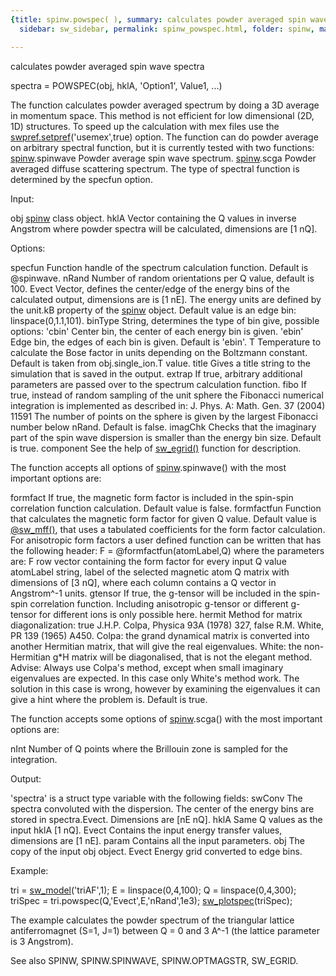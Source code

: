 ```yaml
---
{title: spinw.powspec( ), summary: calculates powder averaged spin wave spectra, keywords: sample,
  sidebar: sw_sidebar, permalink: spinw_powspec.html, folder: spinw, mathjax: 'true'}

---
```

calculates powder averaged spin wave spectra
 
spectra = POWSPEC(obj, hklA, 'Option1', Value1, ...)
 
The function calculates powder averaged spectrum by doing a 3D average in
momentum space. This method is not efficient for low dimensional (2D, 1D)
structures. To speed up the calculation with mex files use the
[swpref.setpref](swpref_setpref.html)('usemex',true) option. The function can do powder average
on arbitrary spectral function, but it is currently tested with two
functions:
      [spinw](spinw.html).spinwave  Powder average spin wave spectrum.
      [spinw](spinw.html).scga      Powder averaged diffuse scattering spectrum.
The type of spectral function is determined by the specfun option.
 
Input:
 
obj       [spinw](spinw.html) class object.
hklA      Vector containing the Q values in inverse Angstrom where powder
          spectra will be calculated, dimensions are [1 nQ].
 
Options:
 
specfun   Function handle of the spectrum calculation function. Default
          is @spinwave.
nRand     Number of random orientations per Q value, default is 100.
Evect     Vector, defines the center/edge of the energy bins of the
          calculated output, dimensions are is [1 nE]. The energy units
          are defined by the unit.kB property of the [spinw](spinw.html) object. Default
          value is an edge bin: linspace(0,1.1,101).
binType   String, determines the type of bin give, possible options:
              'cbin'    Center bin, the center of each energy bin is given.
              'ebin'    Edge bin, the edges of each bin is given.
          Default is 'ebin'.
T         Temperature to calculate the Bose factor in units
          depending on the Boltzmann constant. Default is taken from
          obj.single_ion.T value.
title     Gives a title string to the simulation that is saved in the
          output.
extrap    If true, arbitrary additional parameters are passed over to
          the spectrum calculation function.
fibo      If true, instead of random sampling of the unit sphere the
          Fibonacci numerical integration is implemented as described in:
          J. Phys. A: Math. Gen. 37 (2004) 11591
          The number of points on the sphere is given by the largest
          Fibonacci number below nRand. Default is false.
imagChk   Checks that the imaginary part of the spin wave dispersion is
          smaller than the energy bin size. Default is true.
component See the help of [sw_egrid()](sw_egrid.html) function for description.
 
The function accepts all options of [spinw](spinw.html).spinwave() with the most
important options are:
 
formfact      If true, the magnetic form factor is included in the
              spin-spin correlation function calculation. Default value
              is false.
formfactfun   Function that calculates the magnetic form factor for given
              Q value. Default value is [@sw_mff()](sw_mff.html), that uses a tabulated
              coefficients for the form factor calculation. For
              anisotropic form factors a user defined function can be
              written that has the following header:
                  F = @formfactfun(atomLabel,Q)
              where the parameters are:
                  F   row vector containing the form factor for every
                      input Q value
                  atomLabel string, label of the selected magnetic atom
                  Q   matrix with dimensions of [3 nQ], where each column
                      contains a Q vector in Angstrom^-1 units.
gtensor       If true, the g-tensor will be included in the spin-spin
              correlation function. Including anisotropic g-tensor or
              different g-tensor for different ions is only possible
              here.
hermit        Method for matrix diagonalization:
                  true      J.H.P. Colpa, Physica 93A (1978) 327,
                  false     R.M. White, PR 139 (1965) A450.
              Colpa: the grand dynamical matrix is converted into another
                     Hermitian matrix, that will give the real
                     eigenvalues.
              White: the non-Hermitian g*H matrix will be diagonalised,
                     that is not the elegant method.
              Advise:
              Always use Colpa's method, except when small imaginary
              eigenvalues are expected. In this case only White's method
              work. The solution in this case is wrong, however by
              examining the eigenvalues it can give a hint where the
              problem is.
              Default is true.
 
The function accepts some options of [spinw](spinw.html).scga() with the most important
options are:
 
nInt      Number of Q points where the Brillouin zone is sampled for the
          integration.
 
Output:
 
'spectra' is a struct type variable with the following fields:
swConv    The spectra convoluted with the dispersion. The center
          of the energy bins are stored in spectra.Evect. Dimensions are
          [nE nQ].
hklA      Same Q values as the input hklA [1 nQ]. Evect
          Contains the input energy transfer values, dimensions are
          [1 nE].
param     Contains all the input parameters.
obj       The copy of the input obj object.
Evect     Energy grid converted to edge bins.
 
Example:
 
tri = [sw_model](sw_model.html)('triAF',1);
E = linspace(0,4,100);
Q = linspace(0,4,300);
triSpec = tri.powspec(Q,'Evect',E,'nRand',1e3);
[sw_plotspec](sw_plotspec.html)(triSpec);
 
The example calculates the powder spectrum of the triangular lattice
antiferromagnet (S=1, J=1) between Q = 0 and 3 A^-1 (the lattice
parameter is 3 Angstrom).
 
See also SPINW, SPINW.SPINWAVE, SPINW.OPTMAGSTR, SW_EGRID.
 

